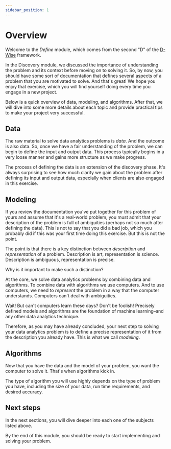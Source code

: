 ```yaml
---
sidebar_position: 1
---
```


# Overview
Welcome to the *Define* module, which comes from the second "D" of the 
[D-Wise](../1_introduction/1_overview.md) framework.

In the Discovery module, we discussed the importance of understanding the 
problem and its context before moving on to solving it. So, by now, you should
have some sort of documentation that defines several aspects of a problem 
that you are motivated to solve. And that's great! We hope you enjoy that 
exercise, which you will find yourself doing every time you engage in a new 
project.

Below is a quick overview of data, modeling, and algorithms. After that, we 
will dive into some more details about each topic and provide practical tips 
to make your project very successful.

## Data
The raw material to solve data analytics problems is *data*. And the outcome 
is also data. So, once we have a fair understanding of the problem, we can
begin to define the input and output data. This process typically begins in 
a very loose manner and gains more structure as we make progress.

The process of defining the data is an extension of the discovery phase. 
It's always surprising to see how much clarity we gain about the problem
after defining its input and output data, especially when clients are also 
engaged in this exercise.

## Modeling
If you review the documentation you've put together for this problem of 
yours and assume that it's a real-world problem, you must admit that your
description of the problem is full of ambiguities (perhaps not so much 
after defining the data). This is not to say that you did a bad job, which you
probably did if this was your first time doing this exercise. But this is 
not the point.

The point is that there is a key distinction between *description* and 
*representation* of a problem. Description is art, representation is science.
Description is ambiguous, representation is precise. 

Why is it important to make such a distinction?

At the core, we solve data analytics problems by combining data and 
algorithms. To combine data with algorithms we use computers. And to use 
computers, we need to *represent* the problem in a way that the computer 
understands. Computers can't deal with ambiguities.

Wait! But can't computers learn these days? Don't be foolish! Precisely 
defined models and algorithms are the foundation of machine learning–and 
any other data analytics technique.

Therefore, as you may have already concluded, your next step to solving your 
data analytics problem is to define a precise representation of it from the
description you already have. This is what we call *modeling*.

## Algorithms
Now that you have the data and the model of your problem, you want the 
computer to solve it. That's when algorithms kick in.

The type of algorithm you will use highly depends on the type of problem you 
have, including the size of your data, run time requirements, and desired
accuracy.

## Next steps
In the next sections, you will dive deeper into each one of the subjects 
listed above. 

By the end of this module, you should be ready to start implementing and 
solving your problem.
